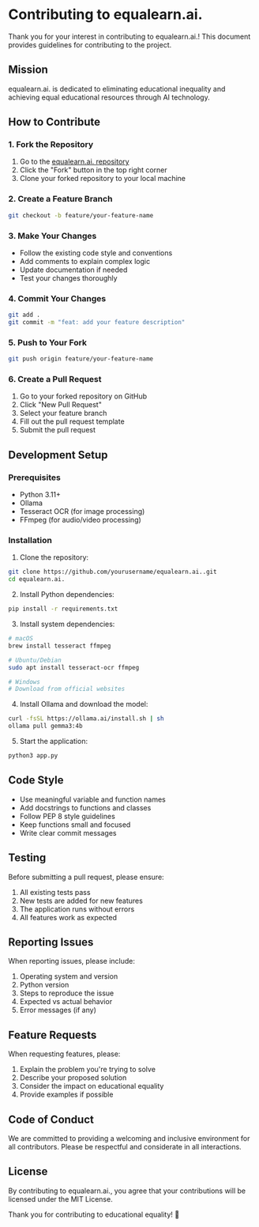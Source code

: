 # Contributing to equalearn.ai.

Thank you for your interest in contributing to equalearn.ai.! This document provides guidelines for contributing to the project.

## Mission

equalearn.ai. is dedicated to eliminating educational inequality and achieving equal educational resources through AI technology.

## How to Contribute

### 1. Fork the Repository

1. Go to the [equalearn.ai. repository](https://github.com/yourusername/equalearn.ai.)
2. Click the "Fork" button in the top right corner
3. Clone your forked repository to your local machine

### 2. Create a Feature Branch

```bash
git checkout -b feature/your-feature-name
```

### 3. Make Your Changes

- Follow the existing code style and conventions
- Add comments to explain complex logic
- Update documentation if needed
- Test your changes thoroughly

### 4. Commit Your Changes

```bash
git add .
git commit -m "feat: add your feature description"
```

### 5. Push to Your Fork

```bash
git push origin feature/your-feature-name
```

### 6. Create a Pull Request

1. Go to your forked repository on GitHub
2. Click "New Pull Request"
3. Select your feature branch
4. Fill out the pull request template
5. Submit the pull request

## Development Setup

### Prerequisites

- Python 3.11+
- Ollama
- Tesseract OCR (for image processing)
- FFmpeg (for audio/video processing)

### Installation

1. Clone the repository:
```bash
git clone https://github.com/yourusername/equalearn.ai..git
cd equalearn.ai.
```

2. Install Python dependencies:
```bash
pip install -r requirements.txt
```

3. Install system dependencies:
```bash
# macOS
brew install tesseract ffmpeg

# Ubuntu/Debian
sudo apt install tesseract-ocr ffmpeg

# Windows
# Download from official websites
```

4. Install Ollama and download the model:
```bash
curl -fsSL https://ollama.ai/install.sh | sh
ollama pull gemma3:4b
```

5. Start the application:
```bash
python3 app.py
```

## Code Style

- Use meaningful variable and function names
- Add docstrings to functions and classes
- Follow PEP 8 style guidelines
- Keep functions small and focused
- Write clear commit messages

## Testing

Before submitting a pull request, please ensure:

1. All existing tests pass
2. New tests are added for new features
3. The application runs without errors
4. All features work as expected

## Reporting Issues

When reporting issues, please include:

1. Operating system and version
2. Python version
3. Steps to reproduce the issue
4. Expected vs actual behavior
5. Error messages (if any)

## Feature Requests

When requesting features, please:

1. Explain the problem you're trying to solve
2. Describe your proposed solution
3. Consider the impact on educational equality
4. Provide examples if possible

## Code of Conduct

We are committed to providing a welcoming and inclusive environment for all contributors. Please be respectful and considerate in all interactions.

## License

By contributing to equalearn.ai., you agree that your contributions will be licensed under the MIT License.

Thank you for contributing to educational equality! 🌟 